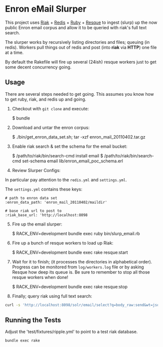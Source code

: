 # Enron eMail Slurper

This project uses [Riak](http://github.com/basho/riak) + [Redis](https://github.com/redis/redis-rb) + [Ruby](https://github.com/ruby/ruby) + [Resque](http://github.com/resque/resque) to ingest (slurp) up the now public Enron email corpus and allow it to be queried with riak's full text search.

The slurper works by recursively listing directories and files; queuing (in redis).  Workers pull things out of redis and post (into **riak** via **HTTP**) one file at a time.

By default the Rakefile will fire up several (24ish) resque workers just to get some decent concurrency going.

## Usage

There are several steps needed to get going.  This assumes you know how to get ruby, riak, and redis up and going.

1)  Checkout with `git clone` and execute:

    $ bundle
    
2)  Download and untar the enron corpus:

    $ ./bin/get_enron_data_set.sh; tar -xzf enron_mail_20110402.tar.gz
    
3)  Enable riak search & set the schema for the email bucket:

    $ /path/to/riak/bin/search-cmd install email
    $ /path/to/riak/bin/search-cmd set-schema email lib/enron_email_poc_schema.erl

4)  Review Slurper Configs:

In particular pay attention to the ```redis.yml``` and ```settings.yml```.

The ```settings.yml``` contains these keys:

	# path to enron data set
    :enron_data_path: 'enron_mail_20110402/maildir'
    
    # base riak url to post to
    :riak_base_url: 'http://localhost:8098
    
5)  Fire up the email slurper:

    $ RACK_ENV=development bundle exec ruby bin/slurp_email.rb

6)  Fire up a bunch of resque workers to load up Riak:

    $ RACK_ENV=development bundle exec rake resque:start

7)  Wait for it to finish; (it processes the directories in alphabetical order).  Progress can be monitored from ```log/workers.log``` file or by asking Resque how deep its queue is.  Be sure to remember to stop all those resque workers when done!

    $ RACK_ENV=development bundle exec rake resque:stop
    
8)  Finally; query riak using full text search:

```bash
curl -s 'http://localhost:8098/solr/email/select?q=body_raw:send&wt=json&filter=customer_id:lay-k'
```

## Running the Tests

Adjust the 'test/fixtures/ripple.yml' to point to a test riak database.

    bundle exec rake
